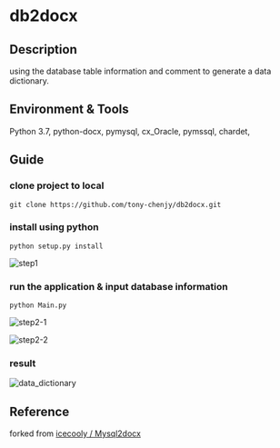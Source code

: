 # db2docx


## Description

using the database table information and comment to generate a data dictionary.



## Environment & Tools

Python 3.7, python-docx, pymysql, cx_Oracle, pymssql, chardet, 



## Guide

### clone project to local

```
git clone https://github.com/tony-chenjy/db2docx.git
```



### install using python

```
python setup.py install
```

![step1](https://ws4.sinaimg.cn/large/006tKfTcgy1g0gdyfgclmj30r90fzweh.jpg)



### run the application & input database information

```
python Main.py
```

![step2-1](https://ws4.sinaimg.cn/large/006tKfTcgy1g0gdyt3uuqj30ra0fxt99.jpg)

![step2-2](https://ws4.sinaimg.cn/large/006tKfTcgy1g0gdzot610j30r80g0dg3.jpg)



### result

![data_dictionary](https://ws1.sinaimg.cn/large/006tKfTcgy1g0gdohoakrj30gr080dfw.jpg)



## Reference

forked from [icecooly / Mysql2docx](https://gitee.com/icecooly/Mysql2docx)